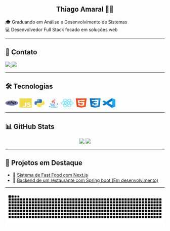 <h2 align="center">Thiago Amaral 🐱‍👤</h2>

🎓 Graduando em Análise e Desenvolvimento de Sistemas  
💻 Desenvolvedor Full Stack focado em soluções web

---

## 🔗 Contato

<a href="https://www.linkedin.com/in/thiago-amaral-9540ab182/" target="_blank">
  <img src="https://img.shields.io/badge/-Linkedin-0D1117?style=for-the-badge&logo=linkedin&logoColor=8B67DB">
</a>
<a href="mailto:th83287716@gmail.com" target="_blank">
  <img src="https://img.shields.io/badge/-Email-0D1117?style=for-the-badge&logo=gmail&logoColor=red">
</a>

---

## 🛠️ Tecnologias

<div style="display: inline_block">
  <img align="center" alt="PHP" height="30" width="40" src="https://raw.githubusercontent.com/devicons/devicon/master/icons/php/php-original.svg">
  <img align="center" alt="JavaScript" height="30" width="40" src="https://raw.githubusercontent.com/devicons/devicon/master/icons/javascript/javascript-plain.svg">
  <img align="center" alt="Python" height="30" width="40" src="https://raw.githubusercontent.com/devicons/devicon/master/icons/python/python-original.svg">
  <img align="center" alt="Java" height="30" width="40" src="https://raw.githubusercontent.com/devicons/devicon/master/icons/java/java-original.svg">
  <img align="center" alt="React" height="30" width="40" src="https://raw.githubusercontent.com/devicons/devicon/master/icons/react/react-original.svg">
  <img align="center" alt="HTML" height="30" width="40" src="https://raw.githubusercontent.com/devicons/devicon/master/icons/html5/html5-original.svg">
  <img align="center" alt="CSS" height="30" width="40" src="https://raw.githubusercontent.com/devicons/devicon/master/icons/css3/css3-original.svg">
  <img align="center" alt="VSCode" height="30" width="40" src="https://raw.githubusercontent.com/devicons/devicon/master/icons/vscode/vscode-original.svg">
</div>

---

## 📊 GitHub Stats

<div align="center">
  <img height="180em" src="https://github-readme-stats.vercel.app/api?username=Tjaos&show_icons=true&theme=aura&hide_border=true&include_all_commits=true&count_private=true"/> 
  <img height="180em" src="https://github-readme-stats.vercel.app/api/top-langs/?username=Tjaos&layout=compact&theme=aura&hide_border=true&langs_count=10"/> 
</div>

---

## 📌 Projetos em Destaque
- 🔗 [Sistema de Fast Food com Next.js](https://github.com/Tjaos/fsw-donalds)
- 🔗 [Backend de um restaurante com Spring boot (Em desenvolvimento)](https://github.com/Tjaos/oxefood-api-thiago)

---

<!-- Snake animation -->
![Snake animation](https://github.com/Tjaos/Tjaos/blob/output/github-contribution-grid-snake.svg)



